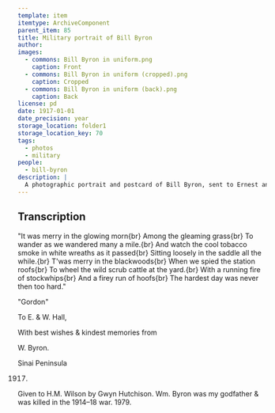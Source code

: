 ```yaml
---
template: item
itemtype: ArchiveComponent
parent_item: 85
title: Military portrait of Bill Byron
author: 
images:
  - commons: Bill Byron in uniform.png
    caption: Front
  - commons: Bill Byron in uniform (cropped).png
    caption: Cropped
  - commons: Bill Byron in uniform (back).png
    caption: Back
license: pd
date: 1917-01-01
date_precision: year
storage_location: folder1
storage_location_key: 70
tags:
  - photos
  - military
people:
  - bill-byron
description: |
  A photographic portrait and postcard of Bill Byron, sent to Ernest and Winifred Hall in 1917.
---
```


## Transcription

"It was merry in the glowing morn{br}
Among the gleaming grass{br}
To wander as we wandered many a mile.{br}
And watch the cool tobacco smoke in white wreaths as it passed{br}
Sitting loosely in the saddle all the while.{br}
T'was merry in the blackwoods{br}
When we spied the station roofs{br}
To wheel the wild scrub cattle at the yard.{br}
With a running fire of stockwhips{br}
And a firey run of hoofs{br}
The hardest day was never then too hard."

"Gordon"

To E. & W. Hall,

With best wishes & kindest memories from

W. Byron.

Sinai Peninsula

1917.

Given to H.M. Wilson by Gwyn Hutchison. Wm. Byron was my godfather & was killed in the 1914–18 war. 1979.

